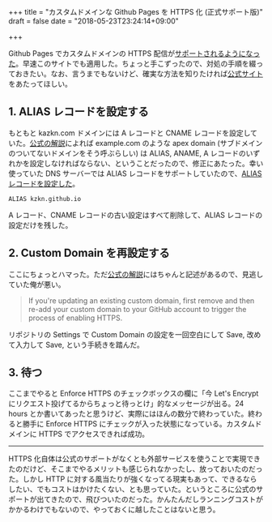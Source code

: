 +++
title = "カスタムドメインな Github Pages を HTTPS 化 (正式サポート版)"
draft = false
date = "2018-05-23T23:24:14+09:00"

+++

Github Pages でカスタムドメインの HTTPS 配信が[サポートされるようになった](https://blog.github.com/2018-05-01-github-pages-custom-domains-https/)。早速このサイトでも適用した。ちょっと手こずったので、対処の手順を綴っておきたい。なお、言うまでもないけど、確実な方法を知りたければ[公式サイト](https://help.github.com/articles/using-a-custom-domain-with-github-pages/)をあたってほしい。

## 1. ALIAS レコードを設定する ##

もともと kazkn.com ドメインには A レコードと CNAME レコードを設定していた。[公式の解説](https://help.github.com/articles/setting-up-an-apex-domain/)によれば example.com のような apex domain (サブドメインのついてないドメインをそう呼ぶらしい) は ALIAS, ANAME, A レコードのいずれかを設定しなければならない、ということだったので、修正にあたった。幸い使っていた DNS サーバーでは ALIAS レコードをサポートしていたので、[ALIAS レコードを設定した](https://help.github.com/articles/setting-up-an-apex-domain/#configuring-an-alias-or-aname-record-with-your-dns-provider)。

```
ALIAS kzkn.github.io
```

A レコード、CNAME レコードの古い設定はすべて削除して、ALIAS レコードの設定だけを残した。

## 2. Custom Domain を再設定する ##

ここにちょっとハマった。ただ[公式の解説](https://help.github.com/articles/setting-up-an-apex-domain/#configuring-an-alias-or-aname-record-with-your-dns-provider)にはちゃんと記述があるので、見逃していた俺が悪い。

> If you're updating an existing custom domain, first remove and then re-add your custom domain to your GitHub account to trigger the process of enabling HTTPS.

リポジトリの Settings で Custom Domain の設定を一回空白にして Save, 改めて入力して Save, という手続きを踏んだ。

## 3. 待つ ##

ここまでやると Enforce HTTPS のチェックボックスの欄に「今 Let's Encrypt にリクエスト投げてるからちょっと待っとけ」的なメッセージが出る。24 hours とか書いてあったと思うけど、実際にはほんの数分で終わっていた。終わると勝手に Enforce HTTPS にチェックが入った状態になっている。カスタムドメインに HTTPS でアクセスできれば成功。

---

HTTPS 化自体は公式のサポートがなくとも外部サービスを使うことで実現できたのだけど、そこまでやるメリットも感じられなかったし、放っておいたのだった。しかし HTTP に対する風当たりが強くなってる現実もあって、できるならしたい、でもコストはかけたくない、とも思っていた。というところに公式のサポートが出てきたので、飛びついたのだった。かんたんだしランニングコストがかかるわけでもないので、やっておくに越したことはないと思う。
